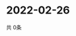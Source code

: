 # 2022-02-26
  共 0条

  <!-- BEGIN -->
  <!-- 最后更新时间Sat Feb 26 2022 09:04:43 GMT+0000 (Coordinated Universal Time) -->
  
  <!-- END -->
  
  